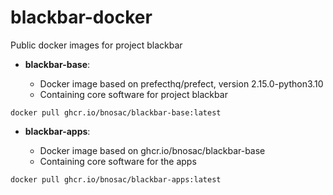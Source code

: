 # blackbar-docker

Public docker images for project blackbar

- **blackbar-base**:  

   - Docker image based on prefecthq/prefect, version 2.15.0-python3.10
   - Containing core software for project blackbar

```
docker pull ghcr.io/bnosac/blackbar-base:latest
```

- **blackbar-apps**:  

   - Docker image based on ghcr.io/bnosac/blackbar-base
   - Containing core software for the apps

```
docker pull ghcr.io/bnosac/blackbar-apps:latest
```
